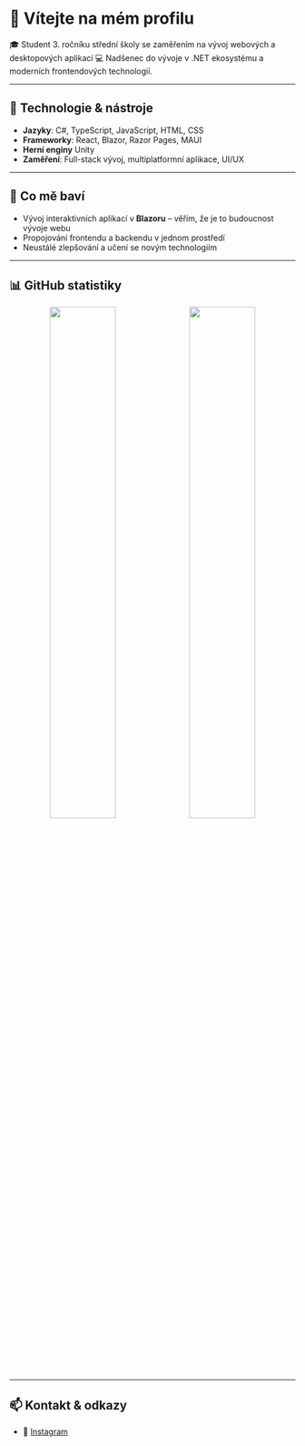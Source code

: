 # 👋 Vítejte na mém profilu

🎓 Student 3. ročníku střední školy se zaměřením na vývoj webových a desktopových aplikací
💻 Nadšenec do vývoje v .NET ekosystému a moderních frontendových technologií.

---

## 🧰 Technologie & nástroje

- **Jazyky**: C#, TypeScript, JavaScript, HTML, CSS  
- **Frameworky**: React, Blazor, Razor Pages, MAUI
- **Herní enginy** Unity 
- **Zaměření**: Full-stack vývoj, multiplatformní aplikace, UI/UX

---

## 🚀 Co mě baví

- Vývoj interaktivních aplikací v **Blazoru** – věřím, že je to budoucnost vývoje webu  
- Propojování frontendu a backendu v jednom prostředí  
- Neustálé zlepšování a učení se novým technologiím  

---

## 📊 GitHub statistiky

<div align="center">
  <img src="https://github-readme-stats.vercel.app/api?username=tomasdavid&show_icons=true&theme=github_dark&hide=issues&rank_icon=github" width="48%" />
  <img src="https://github-readme-stats.vercel.app/api/top-langs/?username=tomasdavid&layout=compact&langs_count=6&theme=github_dark" width="48%" />
</div>

---

## 📫 Kontakt & odkazy

- 📸 [Instagram](https://www.instagram.com/tomas.webp/)  
